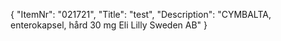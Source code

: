 {
  "ItemNr": "021721",
  "Title": "test",
  "Description": "CYMBALTA, enterokapsel, hård 30 mg Eli Lilly Sweden AB"
}